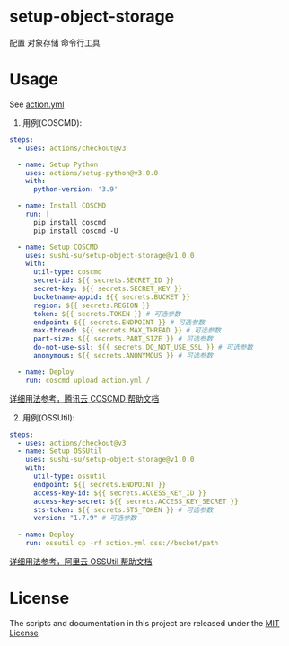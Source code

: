 # setup-object-storage

配置 对象存储 命令行工具

# Usage

See [action.yml](action.yml)

1. 用例(COSCMD):

```yaml
steps:
  - uses: actions/checkout@v3

  - name: Setup Python
    uses: actions/setup-python@v3.0.0
    with:
      python-version: '3.9'

  - name: Install COSCMD
    run: |
      pip install coscmd
      pip install coscmd -U

  - name: Setup COSCMD
    uses: sushi-su/setup-object-storage@v1.0.0
    with:
      util-type: coscmd
      secret-id: ${{ secrets.SECRET_ID }}
      secret-key: ${{ secrets.SECRET_KEY }}
      bucketname-appid: ${{ secrets.BUCKET }}
      region: ${{ secrets.REGION }}
      token: ${{ secrets.TOKEN }} # 可选参数
      endpoint: ${{ secrets.ENDPOINT }} # 可选参数
      max-thread: ${{ secrets.MAX_THREAD }} # 可选参数
      part-size: ${{ secrets.PART_SIZE }} # 可选参数
      do-not-use-ssl: ${{ secrets.DO_NOT_USE_SSL }} # 可选参数
      anonymous: ${{ secrets.ANONYMOUS }} # 可选参数

  - name: Deploy
    run: coscmd upload action.yml /
```
[详细用法参考，腾讯云 COSCMD 帮助文档](https://cloud.tencent.com/document/product/436/10976)

2. 用例(OSSUtil):

```yaml
steps:
  - uses: actions/checkout@v3
  - name: Setup OSSUtil
    uses: sushi-su/setup-object-storage@v1.0.0
    with:
      util-type: ossutil
      endpoint: ${{ secrets.ENDPOINT }}
      access-key-id: ${{ secrets.ACCESS_KEY_ID }}
      access-key-secret: ${{ secrets.ACCESS_KEY_SECRET }}
      sts-token: ${{ secrets.STS_TOKEN }} # 可选参数
      version: "1.7.9" # 可选参数
      
  - name: Deploy
    run: ossutil cp -rf action.yml oss://bucket/path
```
[详细用法参考，阿里云 OSSUtil 帮助文档](https://help.aliyun.com/document_detail/50452.html)

# License

The scripts and documentation in this project are released under the [MIT License](LICENSE)

